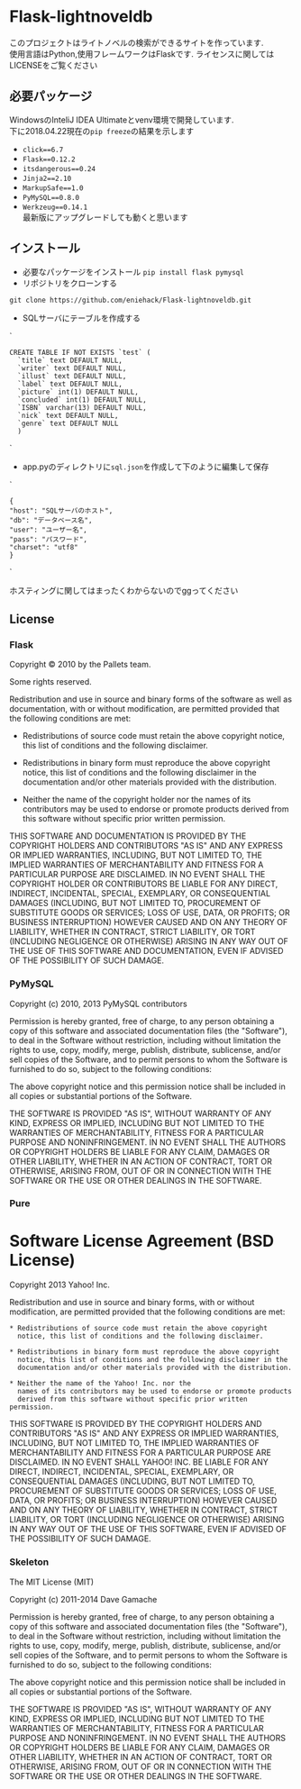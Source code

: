 # Flask-lightnoveldb
このプロジェクトはライトノベルの検索ができるサイトを作っています.  
使用言語はPython,使用フレームワークはFlaskです.
ライセンスに関してはLICENSEをご覧ください
## 必要パッケージ
WindowsのInteliJ IDEA Ultimateとvenv環境で開発しています.  
下に2018.04.22現在の`pip freeze`の結果を示します

- `click==6.7`
- `Flask==0.12.2`
- `itsdangerous==0.24`
- `Jinja2==2.10`
- `MarkupSafe==1.0`
- `PyMySQL==0.8.0`
- `Werkzeug==0.14.1`  
最新版にアップグレードしても動くと思います

## インストール
- 必要なパッケージをインストール
`pip install flask pymysql`
- リポジトリをクローンする  

`git clone https://github.com/eniehack/Flask-lightnoveldb.git`

- SQLサーバにテーブルを作成する  

`

    CREATE TABLE IF NOT EXISTS `test` (
      `title` text DEFAULT NULL,
      `writer` text DEFAULT NULL,
      `illust` text DEFAULT NULL,
      `label` text DEFAULT NULL,
      `picture` int(1) DEFAULT NULL,
      `concluded` int(1) DEFAULT NULL,
      `ISBN` varchar(13) DEFAULT NULL,
      `nick` text DEFAULT NULL,
      `genre` text DEFAULT NULL
      )
`

- app.pyのディレクトリに`sql.json`を作成して下のように編集して保存  

`

    {
    "host": "SQLサーバのホスト",
    "db": "データベース名",
    "user": "ユーザー名",
    "pass": "パスワード",
    "charset": "utf8"
    }
`

ホスティングに関してはまったくわからないのでggってください

## License
### Flask

Copyright © 2010 by the Pallets team.

Some rights reserved.

Redistribution and use in source and binary forms of the software as
well as documentation, with or without modification, are permitted
provided that the following conditions are met:

* Redistributions of source code must retain the above copyright notice,
  this list of conditions and the following disclaimer.

* Redistributions in binary form must reproduce the above copyright
  notice, this list of conditions and the following disclaimer in the
  documentation and/or other materials provided with the distribution.

* Neither the name of the copyright holder nor the names of its
  contributors may be used to endorse or promote products derived from
  this software without specific prior written permission.

THIS SOFTWARE AND DOCUMENTATION IS PROVIDED BY THE COPYRIGHT HOLDERS AND
CONTRIBUTORS "AS IS" AND ANY EXPRESS OR IMPLIED WARRANTIES, INCLUDING,
BUT NOT LIMITED TO, THE IMPLIED WARRANTIES OF MERCHANTABILITY AND
FITNESS FOR A PARTICULAR PURPOSE ARE DISCLAIMED. IN NO EVENT SHALL THE
COPYRIGHT HOLDER OR CONTRIBUTORS BE LIABLE FOR ANY DIRECT, INDIRECT,
INCIDENTAL, SPECIAL, EXEMPLARY, OR CONSEQUENTIAL DAMAGES (INCLUDING, BUT
NOT LIMITED TO, PROCUREMENT OF SUBSTITUTE GOODS OR SERVICES; LOSS OF
USE, DATA, OR PROFITS; OR BUSINESS INTERRUPTION) HOWEVER CAUSED AND ON
ANY THEORY OF LIABILITY, WHETHER IN CONTRACT, STRICT LIABILITY, OR TORT
(INCLUDING NEGLIGENCE OR OTHERWISE) ARISING IN ANY WAY OUT OF THE USE OF
THIS SOFTWARE AND DOCUMENTATION, EVEN IF ADVISED OF THE POSSIBILITY OF
SUCH DAMAGE.

### PyMySQL

Copyright (c) 2010, 2013 PyMySQL contributors

Permission is hereby granted, free of charge, to any person obtaining a copy
of this software and associated documentation files (the "Software"), to deal
in the Software without restriction, including without limitation the rights
to use, copy, modify, merge, publish, distribute, sublicense, and/or sell
copies of the Software, and to permit persons to whom the Software is
furnished to do so, subject to the following conditions:

The above copyright notice and this permission notice shall be included in
all copies or substantial portions of the Software.

THE SOFTWARE IS PROVIDED "AS IS", WITHOUT WARRANTY OF ANY KIND, EXPRESS OR
IMPLIED, INCLUDING BUT NOT LIMITED TO THE WARRANTIES OF MERCHANTABILITY,
FITNESS FOR A PARTICULAR PURPOSE AND NONINFRINGEMENT. IN NO EVENT SHALL THE
AUTHORS OR COPYRIGHT HOLDERS BE LIABLE FOR ANY CLAIM, DAMAGES OR OTHER
LIABILITY, WHETHER IN AN ACTION OF CONTRACT, TORT OR OTHERWISE, ARISING FROM,
OUT OF OR IN CONNECTION WITH THE SOFTWARE OR THE USE OR OTHER DEALINGS IN
THE SOFTWARE.
### Pure

Software License Agreement (BSD License)
========================================

Copyright 2013 Yahoo! Inc.

Redistribution and use in source and binary forms, with or without
modification, are permitted provided that the following conditions are met:

    * Redistributions of source code must retain the above copyright
      notice, this list of conditions and the following disclaimer.

    * Redistributions in binary form must reproduce the above copyright
      notice, this list of conditions and the following disclaimer in the
      documentation and/or other materials provided with the distribution.

    * Neither the name of the Yahoo! Inc. nor the
      names of its contributors may be used to endorse or promote products
      derived from this software without specific prior written permission.

THIS SOFTWARE IS PROVIDED BY THE COPYRIGHT HOLDERS AND CONTRIBUTORS "AS IS" AND
ANY EXPRESS OR IMPLIED WARRANTIES, INCLUDING, BUT NOT LIMITED TO, THE IMPLIED
WARRANTIES OF MERCHANTABILITY AND FITNESS FOR A PARTICULAR PURPOSE ARE
DISCLAIMED. IN NO EVENT SHALL YAHOO! INC. BE LIABLE FOR ANY
DIRECT, INDIRECT, INCIDENTAL, SPECIAL, EXEMPLARY, OR CONSEQUENTIAL DAMAGES
(INCLUDING, BUT NOT LIMITED TO, PROCUREMENT OF SUBSTITUTE GOODS OR SERVICES;
LOSS OF USE, DATA, OR PROFITS; OR BUSINESS INTERRUPTION) HOWEVER CAUSED AND
ON ANY THEORY OF LIABILITY, WHETHER IN CONTRACT, STRICT LIABILITY, OR TORT
(INCLUDING NEGLIGENCE OR OTHERWISE) ARISING IN ANY WAY OUT OF THE USE OF THIS
SOFTWARE, EVEN IF ADVISED OF THE POSSIBILITY OF SUCH DAMAGE.

### Skeleton



The MIT License (MIT)

Copyright (c) 2011-2014 Dave Gamache

Permission is hereby granted, free of charge, to any person obtaining a copy of this software and associated documentation files (the "Software"), to deal in the Software without restriction, including without limitation the rights to use, copy, modify, merge, publish, distribute, sublicense, and/or sell copies of the Software, and to permit persons to whom the Software is furnished to do so, subject to the following conditions:

The above copyright notice and this permission notice shall be included in all copies or substantial portions of the Software.

THE SOFTWARE IS PROVIDED "AS IS", WITHOUT WARRANTY OF ANY KIND, EXPRESS OR IMPLIED, INCLUDING BUT NOT LIMITED TO THE WARRANTIES OF MERCHANTABILITY, FITNESS FOR A PARTICULAR PURPOSE AND NONINFRINGEMENT. IN NO EVENT SHALL THE AUTHORS OR COPYRIGHT HOLDERS BE LIABLE FOR ANY CLAIM, DAMAGES OR OTHER LIABILITY, WHETHER IN AN ACTION OF CONTRACT, TORT OR OTHERWISE, ARISING FROM, OUT OF OR IN CONNECTION WITH THE SOFTWARE OR THE USE OR OTHER DEALINGS IN THE SOFTWARE.
